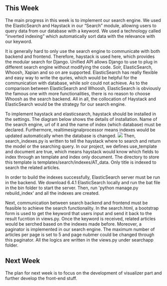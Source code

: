 ## This Week
The main progress in this week is to implement our search engine. We used the ElasticSearch and Haystack in our “Search” module, allowing users to query data from our database with a keyword. We used a technology called “inverted indexing” which automatically sort data with the relevance with our keyword. 

It is generally hard to only use the search engine to communicate with both backend and frontend. Therefore, haystack is used here, which provides the modular search for Django. Unified API allows Django to use to plug in different search engine without modifying the code. Solr, ElasticSearch, Whoosh, Xapian and so on are supported. ElasticSearch has really flexible and easy way to write the quries, which would be helpful for the communication with database, while solr could not achieve. As to the comparison between ElasticSearch and Whoosh, ElasticSearch is obviously the famous one with more functionalities, there is no reason to choose Whoosh as the search backend. All in all, the collocation of Haystack and ElasticSearch would be the strategy for our search engine.

To implement haystack and elasticsearch, haystack should be installed in the settings. The diagram below shows the details of installation. Name of the search engine, url of it and the name of index (which database) must be declared. Furthermore, realtimesignalprocessor means indexes would be updated automatically when the database is changed.
![](https://zczlsde.github.io/0016team1.github.io/Search.PNG)
Then, search_indexes.py is written to tell the haystack where to search and return the model or the searching query. In our project, we defines use_template and document are true, which means haystack would know which fields to index through an template and index only document. The directory to store this template is templates/search/indexes/AT_data. Only title is indexed to search the related articles.

In order to build the indexes successfully, ElasticSearch server must be run in the backend. We download 6.4.1 ElasticSearch locally and run the bat file in the bin folder to start the server. Then, run 'python manage.py rebuild_index' and all the indexes are created.

Next, communication between search backend and frontend must be feasible to achieve the search functionality. In the search.html, a bootstrap form is used to get the keyword that users input and send it back to the result fucntion in views.py. Once the keyword is received, related articles would be serched based on the indexes made before. Moreover, a paginator is implemented in our search engine. The maximum number of articles per page is set to 5 and page nubmer could be changed through this paginator. All the logics are written in the views.py under searchapp folder.

## Next Week

The plan for next week is to focus on the development of visualizer part and further develop the front-end stuff.

